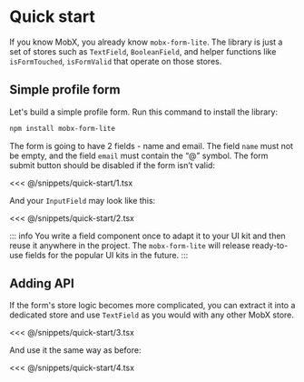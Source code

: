# Quick start

If you know MobX, you already know `mobx-form-lite`. The library is just a set of stores such as `TextField`, `BooleanField`, and helper functions like `isFormTouched`, `isFormValid` that operate on those stores.

## Simple profile form

Let's build a simple profile form. Run this command to install the library:

```bash
npm install mobx-form-lite
```

The form is going to have 2 fields - name and email. The field `name` must not be empty, and the field `email` must contain the “@” symbol. The form submit button should be disabled if the form isn’t valid:

<<< @/snippets/quick-start/1.tsx

And your `InputField` may look like this:

<<< @/snippets/quick-start/2.tsx

::: info
You write a field component once to adapt it to your UI kit and then reuse it anywhere in the project. The `mobx-form-lite` will release ready-to-use fields for the popular UI kits in the future.
:::

## Adding API

If the form's store logic becomes more complicated, you can extract it into a dedicated store and use `TextField` as you would with any other MobX store.

<<< @/snippets/quick-start/3.tsx

And use it the same way as before:

<<< @/snippets/quick-start/4.tsx
